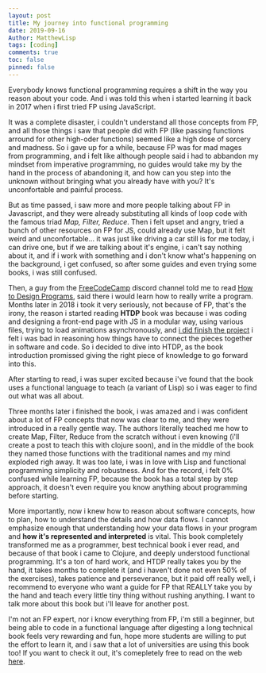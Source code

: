 ```yaml
---
layout: post
title: My journey into functional programming
date: 2019-09-16
Author: MatthewLisp
tags: [coding]
comments: true
toc: false
pinned: false
---
```

Everybody knows functional programming requires a shift in the way you reason about your code. And i was told this when i started learning it back in 2017 when i first tried FP using JavaScript. </br>

It was a complete disaster, i couldn't understand all those concepts from FP, and all those things i saw that people did with FP (like passing functions arround for other high-oder functions) seemed like a high dose of sorcery and madness. So i gave up for a while, because FP was for mad mages from programming, and i felt like although people said i had to abbandon my mindset from imperative programming, no guides would take my by the hand in the process of abandoning it, and how can you step into the unknown without bringing what you already have with you? It's unconfortable and painful process.</br>

But as time passed, i saw more and more people talking about FP in Javascript, and they were already substituting all kinds of loop code with the famous triad *Map, Filter, Reduce*. Then i felt upset and angry, tried a bunch of other resources on FP for JS, could already use Map, but it felt weird and unconfortable... it was just like driving a car still is for me today, i can drive one, but if we are talking about it's engine, i can't say nothing about it, and if i work with something and i don't know what's happening on the background, i get confused, so after some guides and even trying some books, i was still confused.</br>

Then, a guy from the [FreeCodeCamp](https://www.freecodecamp.org/) discord channel told me to read [How to Design Programs](https://www.htdp.org/2019-02-24/), said there i would learn how to really write a program. Months later in 2018 i took it very seriously, not because of FP, that's the irony, the reason i started reading **HTDP** book was because i was coding and designing a front-end page with JS in a modular way, using various files, trying to load animations asynchronously, and [i did finish the project](https://github.com/matheusfcunha/random-quote-machine-modularJS) i felt i was bad in reasoning how things have to connect the pieces together in software and code. So i decided to dive into HTDP, as the book introduction promissed giving the right piece of knowledge to go forward into this.</br>


After starting to read, i was super excited because i've found that the book uses a functional language to teach (a variant of Lisp) so i was eager to find out what was all about.</br>

Three months later i finished the book, i was amazed and i was confident about a lot of FP concepts that now was clear to me, and they were introduced in a really gentle way. The authors literally teached me how to create Map, Filter, Reduce from the scratch without i even knowing (i'll create a post to teach this with clojure soon), and in the middle of the book they named those functions with the traditional names and my mind exploded righ away. It was too late, i was in love with Lisp and functional programming simplicity and robustness. And for the record, i felt 0% confused while learning FP, because the book has a total step by step approach, it doesn't even require you know anything about programming before starting.</br>

More importantly, now i knew how to reason about software concepts, how to plan, how to understand the details and how data flows. I cannot emphasize enough that understanding how your data flows in your program and **how it's represented and interpreted** is vital. This book completely transformed me as a programmer, best technical book i ever read, and because of that book i came to Clojure, and deeply understood functional programming. It's a ton of hard work, and HTDP really takes you by the hand, it takes months to complete it (and i haven't done not even 50% of the exercises), takes patience and perseverance, but it paid off really well, i recommend to everyone who want a guide for FP that REALLY take you by the hand and teach every little tiny thing without rushing anything. I want to talk more about this book but i'll leave for another post.</br>

I'm not an FP expert, nor i know everything from FP, i'm still a beginner, but being able to code in a functional language after digesting a long technical book feels very rewarding and fun, hope more students are willing to put the effort to learn it, and i saw that a lot of universities are using this book too! If you want to check it out, it's comepletely free to read on the web [here](https://www.htdp.org/2019-02-24/).